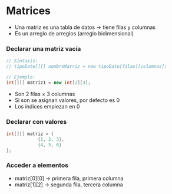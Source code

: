 # Matrices

- Una matriz es una tabla de datos → tiene filas y columnas
- Es un arreglo de arreglos (arreglo bidimensional)

### Declarar una matriz vacía
```java
// Sintaxis:
// tipoDato[][] nombreMatriz = new tipoDato[filas][columnas];

// Ejemplo:
int[][] matriz1 = new int[2][3];
```
- Son 2 filas × 3 columnas
- Si son se asignan valores, por defecto es 0
- Los índices empiezan en 0

### Declarar con valores
```java
int[][] matriz = {
            {1, 2, 3},
            {4, 5, 6}
};
```
### Acceder a elementos  
- matriz[0][0] → primera fila, primera columna
- matriz[1][2] → segunda fila, tercera columna
